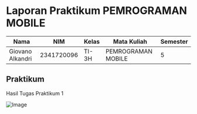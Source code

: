 # Laporan Praktikum PEMROGRAMAN MOBILE

| Nama      | NIM      | Kelas      | Mata Kuliah | Semester |
|-----------|----------|------------|-------------|----------|
| Giovano Alkandri | 2341720096| TI-3H| PEMROGRAMAN MOBILE    | 5        |


## Praktikum

Hasil Tugas Praktikum 1

![Image](/w6/basic_layout_flutter/img/tugasprak1.gif)